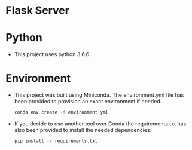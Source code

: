# Flask Server

# Python
- This project uses python 3.6.6

# Environment

- This project was built using Miniconda. The environment.yml file has been provided to provision an exact environment if needed.

  ```bash
  conda env create -f environment.yml
  ```

- If you decide to use another tool over Conda the requirements.txt has also been provided to install the needed dependencies.

  ```bash
  pip install -r requirements.txt
  ```
